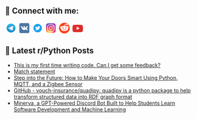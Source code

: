 ## 🔎 Connect with me:
[<img src="https://github.com/bullbesh/bullbesh/blob/main/images/Telegram.png" width="32" height="32" />](https://t.me/bullbesh)
[<img src="https://github.com/bullbesh/bullbesh/blob/main/images/VK.png" width="32" height="32" />](https://vk.com/bullbesh)
[<img src="https://github.com/bullbesh/bullbesh/blob/main/images/Twitter.png" width="32" height="32" />](https://twitter.com/bullbesh1)
[<img src="https://github.com/bullbesh/bullbesh/blob/main/images/Instagram.png" width="32" height="32" />](https://www.instagram.com/bullbesh)
[<img src="https://github.com/bullbesh/bullbesh/blob/main/images/Reddit.png" width="32" height="32" />](https://www.reddit.com/user/bullbesh)
[<img src="https://github.com/bullbesh/bullbesh/blob/main/images/YouTube.png" width="32" height="32" />](https://www.youtube.com/channel/UCtfjRs6uzgq5mfm8S06WTcg)

## 📕 Latest r/Python Posts
<!-- BLOG-POST-LIST:START -->
- [This is my first time writing code. Can I get some feedback?](https://www.reddit.com/r/Python/comments/13cjgno/this_is_my_first_time_writing_code_can_i_get_some/)
- [Match statement](https://www.reddit.com/r/Python/comments/13cj9z4/match_statement/)
- [Step into the Future: How to Make Your Doors Smart Using Python, MQTT, and a Zigbee Sensor](https://www.reddit.com/r/Python/comments/13cj3ep/step_into_the_future_how_to_make_your_doors_smart/)
- [GitHub - vouch-insurance/quadipy: quadipy is a python package to help transform structured data into RDF graph format](https://www.reddit.com/r/Python/comments/13ci0iz/github_vouchinsurancequadipy_quadipy_is_a_python/)
- [Minerva, a GPT-Powered Discord Bot Built to Help Students Learn Software Development and Machine Learning](https://www.reddit.com/r/Python/comments/13cgi8p/minerva_a_gptpowered_discord_bot_built_to_help/)
<!-- BLOG-POST-LIST:END -->
